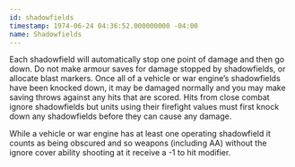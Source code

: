 ```yaml
---
id: shadowfields
timestamp: 1974-06-24 04:36:52.000000000 -04:00
name: Shadowfields
---
```

<p>Each shadowfield will automatically stop one point of damage and then go down. Do not make armour saves for damage stopped by shadowfields, or allocate blast markers. Once all of a vehicle or war engine&rsquo;s shadowfields have been knocked down, it may be damaged normally and you may make saving throws against any hits that are scored. Hits from close combat ignore shadowfields but units using their firefight values must first knock down any shadowfields before they can cause any damage.</p>

<p>While a vehicle or war engine has at least one operating shadowfield it counts as being obscured and so weapons (including AA) without the ignore cover ability shooting at it receive a -1 to hit modifier.</p>